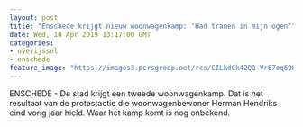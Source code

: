 ```yaml
---
layout: post
title: "Enschede krijgt nieuw woonwagenkamp: ‘Had tranen in mijn ogen’"
date: Wed, 10 Apr 2019 13:17:00 GMT
categories: 
- overijssel 
- enschede 
feature_image: "https://images3.persgroep.net/rcs/CILkdCk42QQ-Vr67oq69HuACXpE/diocontent/134082507/_fitwidth/400/?appId=21791a8992982cd8da851550a453bd7f&quality=0.7"
---
```


ENSCHEDE - De stad krijgt een tweede woonwagenkamp. Dat is het resultaat van de protestactie die woonwagenbewoner Herman Hendriks eind vorig jaar hield. Waar het kamp komt is nog onbekend.
